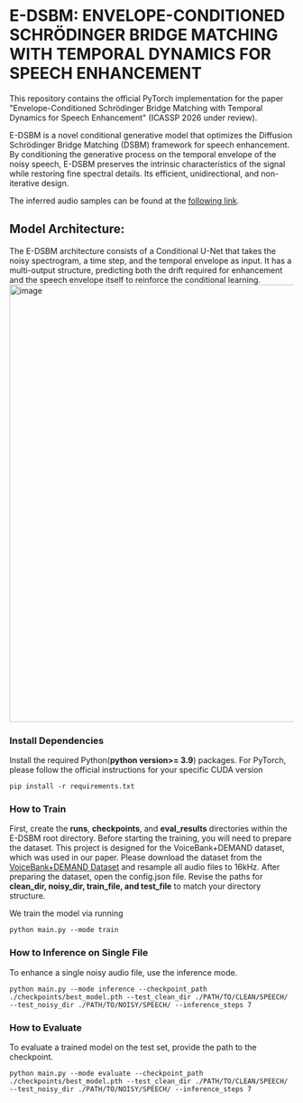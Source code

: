 # E-DSBM: ENVELOPE-CONDITIONED SCHRÖDINGER BRIDGE MATCHING WITH TEMPORAL DYNAMICS FOR SPEECH ENHANCEMENT
This repository contains the official PyTorch implementation for the paper "Envelope-Conditioned Schrödinger Bridge Matching with Temporal Dynamics for Speech Enhancement" (ICASSP 2026 under review).

E-DSBM is a novel conditional generative model that optimizes the Diffusion Schrödinger Bridge Matching (DSBM) framework for speech enhancement. By conditioning the generative process on the temporal envelope of the noisy speech, E-DSBM preserves the intrinsic characteristics of the signal while restoring fine spectral details. Its efficient, unidirectional, and non-iterative design.

The inferred audio samples can be found at the [following link](https://eigenvaluewav.github.io/E-DSBM_Page/E-DSBM_page.html). 



## Model Architecture:
The E-DSBM architecture consists of a Conditional U-Net that takes the noisy spectrogram, a time step, and the temporal envelope as input. It has a multi-output structure, predicting both the drift required for enhancement and the speech envelope itself to reinforce the conditional learning.
<img width="1601" height="774" alt="image" src="https://github.com/user-attachments/assets/1ca3fe42-5dad-4f77-8e04-e7f901976f83" />


### Install Dependencies
Install the required Python(**python version>= 3.9**) packages. For PyTorch, please follow the official instructions for your specific CUDA version
```
pip install -r requirements.txt
```



### How to Train
First, create the **runs**, **checkpoints**, and **eval_results** directories within the E-DSBM root directory.
Before starting the training, you will need to prepare the dataset. This project is designed for the VoiceBank+DEMAND dataset, which was used in our paper. Please download the dataset from the [VoiceBank+DEMAND Dataset](https://datashare.ed.ac.uk/handle/10283/2791) and resample all audio files to 16kHz.
After preparing the dataset, open the config.json file. Revise the paths for **clean_dir, noisy_dir, train_file, and test_file** to match your directory structure.

We train the model via running
``` 
python main.py --mode train
```



### How to Inference on Single File
To enhance a single noisy audio file, use the inference mode.
```
python main.py --mode inference --checkpoint_path ./checkpoints/best_model.pth --test_clean_dir ./PATH/TO/CLEAN/SPEECH/ --test_noisy_dir ./PATH/TO/NOISY/SPEECH/ --inference_steps 7
```




### How to Evaluate
To evaluate a trained model on the test set, provide the path to the checkpoint.
```
python main.py --mode evaluate --checkpoint_path ./checkpoints/best_model.pth --test_clean_dir ./PATH/TO/CLEAN/SPEECH/ --test_noisy_dir ./PATH/TO/NOISY/SPEECH/ --inference_steps 7
```




